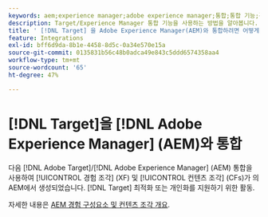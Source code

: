 ```yaml
---
keywords: aem;experience manager;adobe experience manager;통합;통합 기능;경험 조각
description: Target/Experience Manager 통합 기능을 사용하는 방법을 알아봅니다.
title: ' [!DNL Target] 을 Adobe Experience Manager(AEM)와 통합하려면 어떻게 합니까?'
feature: Integrations
exl-id: bff6d9da-8b1e-4458-8d5c-0a34e570e15a
source-git-commit: 0135831b56c48b0adca49e843c5ddd6574358aa4
workflow-type: tm+mt
source-wordcount: '65'
ht-degree: 47%

---
```


# [!DNL Target]을 [!DNL Adobe Experience Manager] (AEM)와 통합

다음 [!DNL Adobe Target]/[!DNL Adobe Experience Manager] (AEM) 통합을 사용하여 [!UICONTROL 경험 조각] (XF) 및 [!UICONTROL 컨텐츠 조각] (CFs)가 의 AEM에서 생성되었습니다. [!DNL Target] 최적화 또는 개인화를 지원하기 위한 활동.

자세한 내용은 [AEM 경험 구성요소 및 컨텐츠 조각 개요](/help/main/c-integrating-target-with-mac/aem/aem-experience-and-content-fragments.md).
